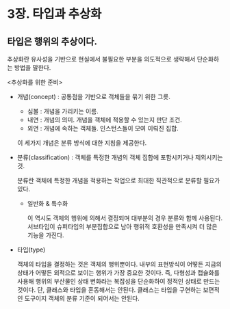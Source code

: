 # 3장. 타입과 추상화

## 타입은 행위의 추상이다.

 추상화란 유사성을 기반으로 현실에서 불필요한 부분을 의도적으로 생략해서 단순화하는 방법을 말한다.

<추상화를 위한 준비>

- 개념(concept) : 공통점을 기반으로 객체들을 묶기 위한 그릇.
    - 심볼 : 개념을 가리키는 이름.
    - 내연 : 개념의 의미. 개념을 객체에 적용할 수 있는지 판단 조건.
    - 외연 : 개념에 속하는 객체들. 인스턴스들이 모여 이뤄진 집합.
    
    이 세가지 개념은 분류 방식에 대한 지침을 제공한다.
    
- 분류(classification) : 객체를 특정한 개념의 객체 집합에 포함시키거나 제외시키는 것.
    
     분류란 객체에 특정한 개념을 적용하는 작업으로 최대한 직관적으로 분류할 필요가 있다.
    
    - 일반화 & 특수화
        
         이 역시도 객체의 행위에 의해서 결정되며 대부분의 경우 분류와 함께 사용된다. 서브타입이 슈퍼타입의 부분집합으로 남아 행위적 호환성을 만족시켜 더 많은 기능을 가진다.
        
- 타입(type)
    
     객체의 타입을 결정하는 것은 객체의 행위뿐이다. 내부의 표현방식이 어떻든 지금의 상태가 어떻든 외적으로 보이는 행위가 가장 중요한 것이다. 즉, 다형성과 캡슐화를 사용해 행위의 부산물인 상태 변화라는 복잡성을 단순화하여 정적인 상태로 만드는 것이다. 단, 클래스와 타입을 혼동해서는 안된다. 클래스는 타입을 구현하는 보편적인 도구이지 객체의 분류 기준이 되어서는 안된다.